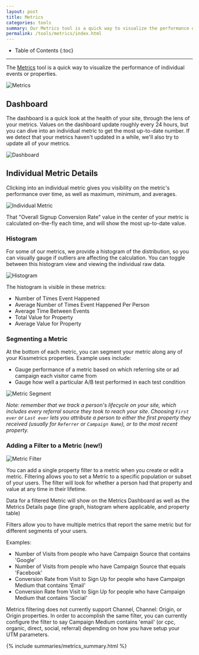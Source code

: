 ```yaml
---
layout: post
title: Metrics
categories: tools
summary: Our Metrics tool is a quick way to visualize the performance of individual events or properties.
permalink: /tools/metrics/index.html
---
```

* Table of Contents
{:toc}
* * *

The [Metrics][metrics] tool is a quick way to visualize the performance of individual events or properties.

![Metrics][1]

## Dashboard

The dashboard is a quick look at the health of your site, through the lens of your metrics. Values on the dashboard update roughly every 24 hours, but you can dive into an individual metric to get the most up-to-date number. If we detect that your metrics haven't updated in a while, we'll also try to update all of your metrics.

![Dashboard][2]

## Individual Metric Details

Clicking into an individual metric gives you visibility on the metric's performance over time, as well as maximum, minimum, and averages.

![Individual Metric][3]

That "Overall Signup Conversion Rate" value in the center of your metric is calculated on-the-fly each time, and will show the most up-to-date value.

### Histogram

For some of our metrics, we provide a histogram of the distribution, so you can visually gauge if outliers are affecting the calculation. You can toggle between this histogram view and viewing the individual raw data.

![Histogram][4]

The histogram is visible in these metrics:

* Number of Times Event Happened
* Average Number of Times Event Happened Per Person
* Average Time Between Events
* Total Value for Property
* Average Value for Property

### Segmenting a Metric

At the bottom of each metric, you can segment your metric along any of your Kissmetrics properties. Example uses include:

* Gauge performance of a metric based on which referring site or ad campaign each visitor came from
* Gauge how well a particular A/B test performed in each test condition

![Metric Segment][5]

*Note: remember that we track a person's lifecycle on your site, which includes every referral source they took to reach your site. Choosing `First ever` or `Last ever` lets you attribute a person to either the first property they received (usually for `Referrer` or `Campaign Name`), or to the most recent property.*

### Adding a Filter to a Metric (new!)

![Metric Filter][6]

You can add a single property filter to a metric when you create or edit a metric. Filtering allows you to set a Metric to a specific population or subset of your users. The filter will look for whether a person had that property and value at any time in their lifetime.

Data for a filtered Metric will show on the Metrics Dashboard as well as the Metrics Details page (line graph, histogram where applicable, and property table)

Filters allow you to have multiple metrics that report the same metric but for different segments of your users.

Examples:

* Number of Visits from people who have Campaign Source that contains 'Google'
* Number of Visits from people who have Campaign Source that equals 'Facebook'
* Conversion Rate from Visit to Sign Up for people who have Campaign Medium that contains 'Email'
* Conversion Rate from Visit to Sign Up for people who have Campaign Medium that contains 'Social'

Metrics filtering does not currently support Channel, Channel: Origin, or Origin properties. In order to accomplish the same filter, you can currently configure the filter to say Campaign Medium contains 'email' (or cpc, organic, direct, social, referral) depending on how you have setup your UTM parameters.

{% include summaries/metrics_summary.html %}

[metrics]: https://app.kissmetrics.com/metrics
[1]: https://kissmetrics-support-files.s3.amazonaws.com/assets/tools/metrics/Metrics%201.png
[2]: https://kissmetrics-support-files.s3.amazonaws.com/assets/tools/metrics/Metrics%202.png
[3]: https://kissmetrics-support-files.s3.amazonaws.com/assets/tools/metrics/Metrics%203.png
[4]: https://kissmetrics-support-files.s3.amazonaws.com/assets/tools/metrics/Metrics%204.png
[5]: https://kissmetrics-support-files.s3.amazonaws.com/assets/tools/metrics/Metrics%205.png
[6]: https://kissmetrics-support-files.s3.amazonaws.com/assets/tools/metrics/metric-filter.png

